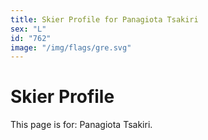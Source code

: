 ```yaml
---
title: Skier Profile for Panagiota Tsakiri
sex: "L"
id: "762"
image: "/img/flags/gre.svg" 
---
```


# Skier Profile

This page is for: Panagiota Tsakiri.
    